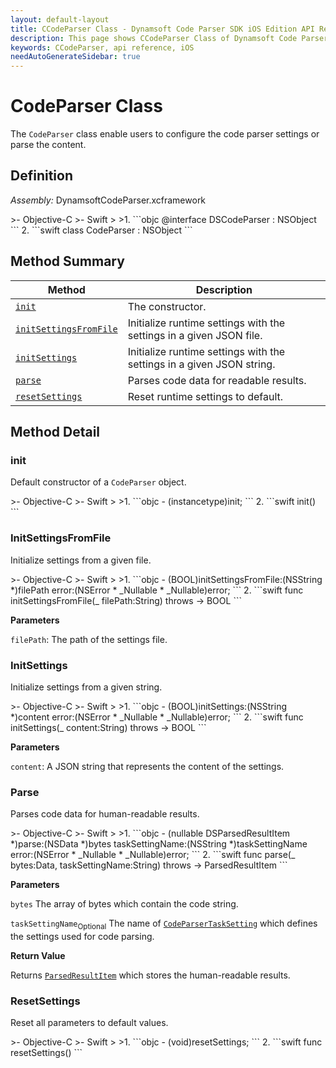 ```yaml
---
layout: default-layout
title: CCodeParser Class - Dynamsoft Code Parser SDK iOS Edition API Reference
description: This page shows CCodeParser Class of Dynamsoft Code Parser SDK iOS Edition.
keywords: CCodeParser, api reference, iOS
needAutoGenerateSidebar: true
---
```


# CodeParser Class

The `CodeParser` class enable users to configure the code parser settings or parse the content.

## Definition

*Assembly:* DynamsoftCodeParser.xcframework

<div class="sample-code-prefix"></div>
>- Objective-C
>- Swift
>
>1. 
```objc
@interface DSCodeParser : NSObject
```
2. 
```swift
class CodeParser : NSObject
```

## Method Summary

| Method | Description |
| ------ | ----------- |
| [`init`](#init) | The constructor.|
| [`initSettingsFromFile`](#initsettingsfromfile)  | Initialize runtime settings with the settings in a given JSON file. |
| [`initSettings`](#initsettings) | Initialize runtime settings with the settings in a given JSON string. |
| [`parse`](#parse) | Parses code data for readable results. |
| [`resetSettings`](#resetsettings) | Reset runtime settings to default. |

## Method Detail

### init

Default constructor of a `CodeParser` object.

<div class="sample-code-prefix"></div>
>- Objective-C
>- Swift
>
>1. 
```objc
- (instancetype)init;
```
2. 
```swift
init()
```

### InitSettingsFromFile

Initialize settings from a given file.

<div class="sample-code-prefix"></div>
>- Objective-C
>- Swift
>
>1. 
```objc
- (BOOL)initSettingsFromFile:(NSString *)filePath
                       error:(NSError * _Nullable * _Nullable)error;
```
2. 
```swift
func initSettingsFromFile(_ filePath:String) throws -> BOOL
```

**Parameters**

`filePath`: The path of the settings file.

### InitSettings

Initialize settings from a given string.

<div class="sample-code-prefix"></div>
>- Objective-C
>- Swift
>
>1. 
```objc
- (BOOL)initSettings:(NSString *)content
               error:(NSError * _Nullable * _Nullable)error;
```
2. 
```swift
func initSettings(_ content:String) throws -> BOOL
```

**Parameters**

`content`: A JSON string that represents the content of the settings.

### Parse

Parses code data for human-readable results.

<div class="sample-code-prefix"></div>
>- Objective-C
>- Swift
>
>1. 
```objc
- (nullable DSParsedResultItem *)parse:(NSData *)bytes
                       taskSettingName:(NSString *)taskSettingName
                                 error:(NSError * _Nullable * _Nullable)error;
```
2. 
```swift
func parse(_ bytes:Data, taskSettingName:String) throws -> ParsedResultItem
```

**Parameters**

`bytes` The array of bytes which contain the code string.

`taskSettingName`<sub>Optional</sub> The name of [`CodeParserTaskSetting`]({{site.parameters}}file/task-settings/code-parser-task-settings.html) which defines the settings used for code parsing.

**Return Value**

Returns [`ParsedResultItem`](parsed-result-item.md) which stores the human-readable results.

### ResetSettings

Reset all parameters to default values.

<div class="sample-code-prefix"></div>
>- Objective-C
>- Swift
>
>1. 
```objc
- (void)resetSettings;
```
2. 
```swift
func resetSettings()
```
